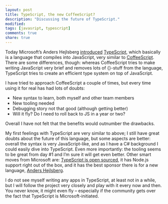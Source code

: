 ```yaml
---
layout: post
title: TypeScript, the new CoffeeScript?
description: "Discussing the future of TypeScript."
modified:
tags: [javasript, typescript]
comments: true
share: true
---
```


Today Microsoft’s Anders Hejlsberg [introduced](https://channel9.msdn.com/posts/Anders-Hejlsberg-Introducing-TypeScript) 
[TypeScript](http://www.typescriptlang.org/), which basically is a language that 
compiles into JavaScript, very similar to [CoffeeScript](http://coffeescript.org/). 
There are some differences, though: whereas CoffeeScript tries to make writing JavaScript 
very brief and removes lots of {}-stuff from the language, TypeScript tries to create 
an efficient type system on top of JavaScript.

I have tried to approach CoffeeScript a couple of times, but every time using it for real has had lots of doubts:

- New syntax to learn, both myself and other team members
- New tooling needed
- Debugging story not that good (although getting better)
- Will it fly? Do I need to roll back to JS in a year or two?

Overall I have not felt that the benefits would outnumber the drawbacks.

My first feelings with TypeScript are very similar to above; I still have 
great doubts about the future of this language, but some aspects are better: 
overall the syntax is very JavaScript-like, and as I have a C# background I 
could easily dive into TypeScript. Even more importantly: the tooling seems 
to be great from day #1 and I’m sure it will get even better. Other smart 
moves from Microsoft are: [TypeScript is open sourced](http://typescript.codeplex.com/), 
it has Node.js support right out of the box, and it has the best sponsor there 
is for a new language, [Anders Hejlsberg](http://en.wikipedia.org/wiki/Anders_Hejlsberg). 

I do not see myself writing any apps in TypeScript, at least not in a while, 
but I will follow the project very closely and play with it every now and 
then. You never know, it might even fly – especially if the community gets 
over the fact that TypeScript is Microsoft-initiated.